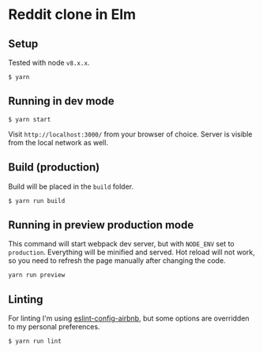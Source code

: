# Reddit clone in Elm

## Setup

Tested with node `v8.x.x`.

```
$ yarn
```

## Running in dev mode

```
$ yarn start
```

Visit `http://localhost:3000/` from your browser of choice.
Server is visible from the local network as well.

## Build (production)

Build will be placed in the `build` folder.

```
$ yarn run build
```

## Running in preview production mode

This command will start webpack dev server, but with `NODE_ENV` set to `production`.
Everything will be minified and served.
Hot reload will not work, so you need to refresh the page manually after changing the code.

```
yarn run preview
```

## Linting

For linting I'm using [eslint-config-airbnb](https://www.yarnjs.com/package/eslint-config-airbnb),
but some options are overridden to my personal preferences.

```
$ yarn run lint
```
